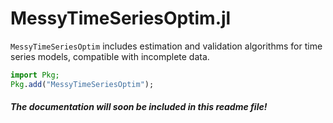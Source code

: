 # MessyTimeSeriesOptim.jl
```MessyTimeSeriesOptim``` includes estimation and validation algorithms for time series models, compatible with incomplete data.

```julia
import Pkg;
Pkg.add("MessyTimeSeriesOptim");
```

##### The documentation will soon be included in this readme file!
